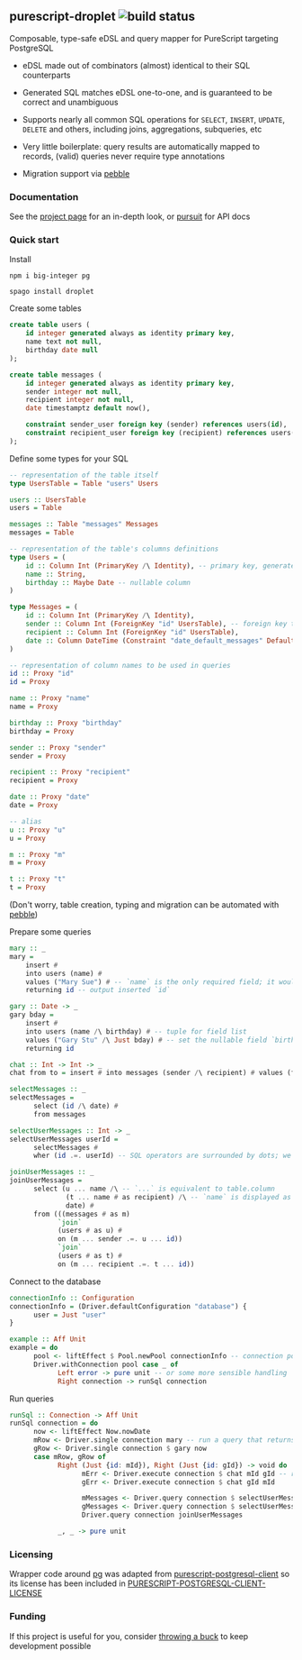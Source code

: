 ## purescript-droplet ![build status](https://github.com/easafe/purescript-droplet/actions/workflows/CI.yml/badge.svg)

Composable, type-safe eDSL and query mapper for PureScript targeting PostgreSQL

* eDSL made out of combinators (almost) identical to their SQL counterparts

* Generated SQL matches eDSL one-to-one, and is guaranteed to be correct and unambiguous

* Supports nearly all common SQL operations for ```SELECT```, ```INSERT```, ```UPDATE```, ``DELETE`` and others, including joins, aggregations, subqueries, etc

* Very little boilerplate: query results are automatically mapped to records, (valid) queries never require type annotations

* Migration support via [pebble](https://github.com/easafe/haskell-pebble)

### Documentation

See the [project page](https://droplet.asafe.dev/) for an in-depth look, or [pursuit](https://pursuit.purescript.org/packages/purescript-droplet) for API docs

### Quick start

Install

```
npm i big-integer pg

spago install droplet
```

Create some tables

```sql
create table users (
    id integer generated always as identity primary key,
    name text not null,
    birthday date null
);

create table messages (
    id integer generated always as identity primary key,
    sender integer not null,
    recipient integer not null,
    date timestamptz default now(),

    constraint sender_user foreign key (sender) references users(id),
    constraint recipient_user foreign key (recipient) references users(id)
);
```

Define some types for your SQL

```purescript
-- representation of the table itself
type UsersTable = Table "users" Users

users :: UsersTable
users = Table

messages :: Table "messages" Messages
messages = Table

-- representation of the table's columns definitions
type Users = (
    id :: Column Int (PrimaryKey /\ Identity), -- primary key, generated always as identity
    name :: String,
    birthday :: Maybe Date -- nullable column
)

type Messages = (
    id :: Column Int (PrimaryKey /\ Identity),
    sender :: Column Int (ForeignKey "id" UsersTable), -- foreign key to table users
    recipient :: Column Int (ForeignKey "id" UsersTable),
    date :: Column DateTime (Constraint "date_default_messages" Default) -- column with named default constrain
)

-- representation of column names to be used in queries
id :: Proxy "id"
id = Proxy

name :: Proxy "name"
name = Proxy

birthday :: Proxy "birthday"
birthday = Proxy

sender :: Proxy "sender"
sender = Proxy

recipient :: Proxy "recipient"
recipient = Proxy

date :: Proxy "date"
date = Proxy

-- alias
u :: Proxy "u"
u = Proxy

m :: Proxy "m"
m = Proxy

t :: Proxy "t"
t = Proxy
```

(Don't worry, table creation, typing and migration can be automated with [pebble](https://github.com/easafe/haskell-pebble))

Prepare some queries

```purescript
mary :: _
mary =
    insert #
    into users (name) #
    values ("Mary Sue") # -- `name` is the only required field; it would be a type error to set `id`, as it is an identity column
    returning id -- output inserted `id`

gary :: Date -> _
gary bday =
    insert #
    into users (name /\ birthday) # -- tuple for field list
    values ("Gary Stu" /\ Just bday) # -- set the nullable field `birthday`
    returning id

chat :: Int -> Int -> _
chat from to = insert # into messages (sender /\ recipient) # values (from /\ to) -- `date` has a default value

selectMessages :: _
selectMessages =
      select (id /\ date) #
      from messages

selectUserMessages :: Int -> _
selectUserMessages userId =
      selectMessages #
      wher (id .=. userId) -- SQL operators are surrounded by dots; we can compare `id` to `userId` as type wrappers such as `Auto` are automatically stripped

joinUserMessages :: _
joinUserMessages =
      select (u ... name /\ -- `...` is equivalent to table.column
              (t ... name # as recipient) /\ -- `name` is displayed as recipient
              date) #
      from (((messages # as m)
            `join`
            (users # as u) #
            on (m ... sender .=. u ... id))
            `join`
            (users # as t) #
            on (m ... recipient .=. t ... id))
```

Connect to the database

```purescript
connectionInfo :: Configuration
connectionInfo = (Driver.defaultConfiguration "database") {
      user = Just "user"
}

example :: Aff Unit
example = do
      pool <- liftEffect $ Pool.newPool connectionInfo -- connection pool from PostgreSQL
      Driver.withConnection pool case _ of
            Left error -> pure unit -- or some more sensible handling
            Right connection -> runSql connection
```

Run queries

```purescript
runSql :: Connection -> Aff Unit
runSql connection = do
      now <- liftEffect Now.nowDate
      mRow <- Driver.single connection mary -- run a query that returns a single row
      gRow <- Driver.single connection $ gary now
      case mRow, gRow of
            Right (Just {id: mId}), Right (Just {id: gId}) -> void do
                  mErr <- Driver.execute connection $ chat mId gId -- run a query that doesn't produce an output
                  gErr <- Driver.execute connection $ chat gId mId

                  mMessages <- Driver.query connection $ selectUserMessages mId -- run a query that returns rows
                  gMessages <- Driver.query connection $ selectUserMessages gId -- rows are always records, the keys are the projected columns
                  Driver.query connection joinUserMessages

            _, _ -> pure unit
```

### Licensing

Wrapper code around [pg](https://github.com/brianc/node-postgres) was adapted from [purescript-postgresql-client](https://github.com/rightfold/purescript-postgresql-client) so its license has been included in [PURESCRIPT-POSTGRESQL-CLIENT-LICENSE](PURESCRIPT-POSTGRESQL-CLIENT-LICENSE)

### Funding

If this project is useful for you, consider [throwing a buck](https://asafe.dev/donate) to keep development possible
